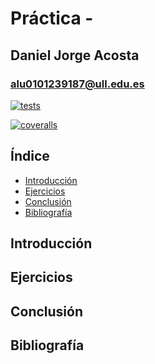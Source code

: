 # Práctica -

## Daniel Jorge Acosta

### alu0101239187@ull.edu.es

[![tests](https://github.com/alu0101239187/dsi-template/actions/workflows/node.js.yml/badge.svg)](https://github.com/alu0101239187/dsi-template/actions/workflows/node.js.yml)

[![coveralls](https://github.com/alu0101239187/dsi-template/actions/workflows/coveralls.yml/badge.svg)](https://github.com/alu0101239187/dsi-template/actions/workflows/coveralls.yml)

## Índice

- [Introducción]()
- [Ejercicios]()
- [Conclusión]()
- [Bibliografía]()

## Introducción

## Ejercicios

## Conclusión

## Bibliografía
